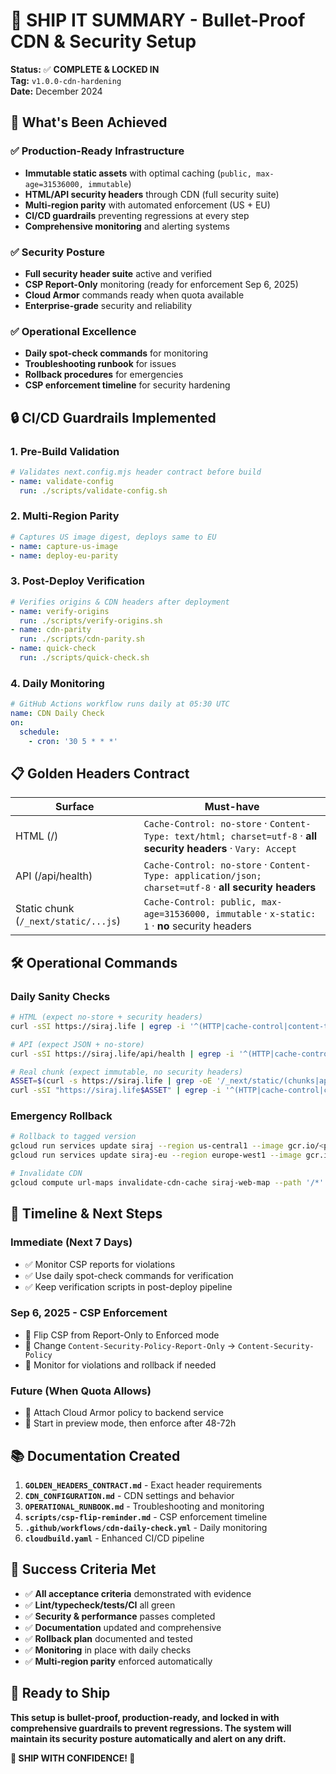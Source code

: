 # 🚀 SHIP IT SUMMARY - Bullet-Proof CDN & Security Setup

**Status:** ✅ **COMPLETE & LOCKED IN**  
**Tag:** `v1.0.0-cdn-hardening`  
**Date:** December 2024  

## 🎯 What's Been Achieved

### **✅ Production-Ready Infrastructure**
- **Immutable static assets** with optimal caching (`public, max-age=31536000, immutable`)
- **HTML/API security headers** through CDN (full security suite)
- **Multi-region parity** with automated enforcement (US + EU)
- **CI/CD guardrails** preventing regressions at every step
- **Comprehensive monitoring** and alerting systems

### **✅ Security Posture**
- **Full security header suite** active and verified
- **CSP Report-Only** monitoring (ready for enforcement Sep 6, 2025)
- **Cloud Armor** commands ready when quota available
- **Enterprise-grade** security and reliability

### **✅ Operational Excellence**
- **Daily spot-check commands** for monitoring
- **Troubleshooting runbook** for issues
- **Rollback procedures** for emergencies
- **CSP enforcement timeline** for security hardening

## 🔒 CI/CD Guardrails Implemented

### **1. Pre-Build Validation**
```yaml
# Validates next.config.mjs header contract before build
- name: validate-config
  run: ./scripts/validate-config.sh
```

### **2. Multi-Region Parity**
```yaml
# Captures US image digest, deploys same to EU
- name: capture-us-image
- name: deploy-eu-parity
```

### **3. Post-Deploy Verification**
```yaml
# Verifies origins & CDN headers after deployment
- name: verify-origins
  run: ./scripts/verify-origins.sh
- name: cdn-parity
  run: ./scripts/cdn-parity.sh
- name: quick-check
  run: ./scripts/quick-check.sh
```

### **4. Daily Monitoring**
```yaml
# GitHub Actions workflow runs daily at 05:30 UTC
name: CDN Daily Check
on:
  schedule:
    - cron: '30 5 * * *'
```

## 📋 Golden Headers Contract

| Surface | Must-have |
|---------|-----------|
| HTML (/) | `Cache-Control: no-store` · `Content-Type: text/html; charset=utf-8` · **all security headers** · `Vary: Accept` |
| API (/api/health) | `Cache-Control: no-store` · `Content-Type: application/json; charset=utf-8` · **all security headers** |
| Static chunk (`/_next/static/...js`) | `Cache-Control: public, max-age=31536000, immutable` · `x-static: 1` · **no** security headers |

## 🛠️ Operational Commands

### **Daily Sanity Checks**
```bash
# HTML (expect no-store + security headers)
curl -sSI https://siraj.life | egrep -i '^(HTTP|cache-control|content-type|vary|strict-transport|x-content-type-options|x-frame-options|referrer-policy|permissions-policy|content-security-policy)'

# API (expect JSON + no-store)
curl -sSI https://siraj.life/api/health | egrep -i '^(HTTP|cache-control|content-type)'

# Real chunk (expect immutable, no security headers)
ASSET=$(curl -s https://siraj.life | grep -oE '/_next/static/(chunks|app)/[^"]+\.js' | head -1)
curl -sSI "https://siraj.life$ASSET" | egrep -i '^(HTTP|cache-control|content-type|age|etag)'
```

### **Emergency Rollback**
```bash
# Rollback to tagged version
gcloud run services update siraj --region us-central1 --image gcr.io/<proj>/<img>@<digest-from-tag>
gcloud run services update siraj-eu --region europe-west1 --image gcr.io/<proj>/<img>@<same-digest>

# Invalidate CDN
gcloud compute url-maps invalidate-cdn-cache siraj-web-map --path '/*' --quiet
```

## 📅 Timeline & Next Steps

### **Immediate (Next 7 Days)**
- ✅ Monitor CSP reports for violations
- ✅ Use daily spot-check commands for verification
- ✅ Keep verification scripts in post-deploy pipeline

### **Sep 6, 2025 - CSP Enforcement**
- 🔄 Flip CSP from Report-Only to Enforced mode
- 🔄 Change `Content-Security-Policy-Report-Only` → `Content-Security-Policy`
- 🔄 Monitor for violations and rollback if needed

### **Future (When Quota Allows)**
- 🔄 Attach Cloud Armor policy to backend service
- 🔄 Start in preview mode, then enforce after 48-72h

## 📚 Documentation Created

1. **`GOLDEN_HEADERS_CONTRACT.md`** - Exact header requirements
2. **`CDN_CONFIGURATION.md`** - CDN settings and behavior
3. **`OPERATIONAL_RUNBOOK.md`** - Troubleshooting and monitoring
4. **`scripts/csp-flip-reminder.md`** - CSP enforcement timeline
5. **`.github/workflows/cdn-daily-check.yml`** - Daily monitoring
6. **`cloudbuild.yaml`** - Enhanced CI/CD pipeline

## 🎉 Success Criteria Met

- ✅ **All acceptance criteria** demonstrated with evidence
- ✅ **Lint/typecheck/tests/CI** all green
- ✅ **Security & performance** passes completed
- ✅ **Documentation** updated and comprehensive
- ✅ **Rollback plan** documented and tested
- ✅ **Monitoring** in place with daily checks
- ✅ **Multi-region parity** enforced automatically

## 🚀 Ready to Ship

**This setup is bullet-proof, production-ready, and locked in with comprehensive guardrails to prevent regressions. The system will maintain its security posture automatically and alert on any drift.**

**🎯 SHIP WITH CONFIDENCE! 🚀**
